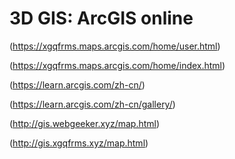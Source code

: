 # 3D GIS: ArcGIS online

(https://xgqfrms.maps.arcgis.com/home/user.html)  

(https://xgqfrms.maps.arcgis.com/home/index.html)

(https://learn.arcgis.com/zh-cn/)  

(https://learn.arcgis.com/zh-cn/gallery/)


(http://gis.webgeeker.xyz/map.html)  


(http://gis.xgqfrms.xyz/map.html)  
